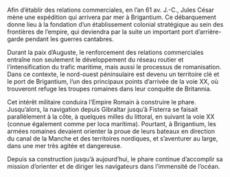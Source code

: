 Afin d’établir des relations commerciales, en l’an 61 av. J.-C., Jules César mène une expédition qui arrivera par mer à Brigantium. Ce débarquement donne lieu à la fondation d’un établissement colonial stratégique au sein des frontières de l’empire, qui deviendra par la suite un important port d’arrière-garde pendant les guerres cantabres.

Durant la paix d’Auguste, le renforcement des relations commerciales entraîne non seulement le développement du réseau routier et l’intensification du trafic maritime, mais aussi le processus de romanisation. Dans ce contexte, le nord-ouest péninsulaire est devenu un territoire clé et le port de Brigantium, l’un des principaux points d’arrivée de la voie XX, où trouveront refuge les troupes romaines dans leur conquête de Britannia.

Cet intérêt militaire conduira l’Empire Romain à construire le phare. Jusqu’alors, la navigation depuis Gibraltar jusqu’à Fisterra se faisait parallèlement à la côte, à quelques milles du littoral, en suivant la voie XX (connue également comme per loca marítima). Pourtant, à Brigantium, les armées romaines devaient orienter la proue de leurs bateaux en direction du canal de la Manche et des territoires nordiques, et s’aventurer au large, dans une mer très agitée et dangereuse.

Depuis sa construction jusqu’à aujourd’hui, le phare continue d’accomplir sa mission d’orienter et de diriger les navigateurs dans l’immensité de l’océan.